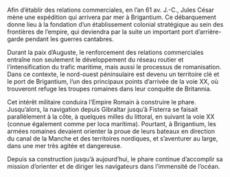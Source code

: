 Afin d’établir des relations commerciales, en l’an 61 av. J.-C., Jules César mène une expédition qui arrivera par mer à Brigantium. Ce débarquement donne lieu à la fondation d’un établissement colonial stratégique au sein des frontières de l’empire, qui deviendra par la suite un important port d’arrière-garde pendant les guerres cantabres.

Durant la paix d’Auguste, le renforcement des relations commerciales entraîne non seulement le développement du réseau routier et l’intensification du trafic maritime, mais aussi le processus de romanisation. Dans ce contexte, le nord-ouest péninsulaire est devenu un territoire clé et le port de Brigantium, l’un des principaux points d’arrivée de la voie XX, où trouveront refuge les troupes romaines dans leur conquête de Britannia.

Cet intérêt militaire conduira l’Empire Romain à construire le phare. Jusqu’alors, la navigation depuis Gibraltar jusqu’à Fisterra se faisait parallèlement à la côte, à quelques milles du littoral, en suivant la voie XX (connue également comme per loca marítima). Pourtant, à Brigantium, les armées romaines devaient orienter la proue de leurs bateaux en direction du canal de la Manche et des territoires nordiques, et s’aventurer au large, dans une mer très agitée et dangereuse.

Depuis sa construction jusqu’à aujourd’hui, le phare continue d’accomplir sa mission d’orienter et de diriger les navigateurs dans l’immensité de l’océan.